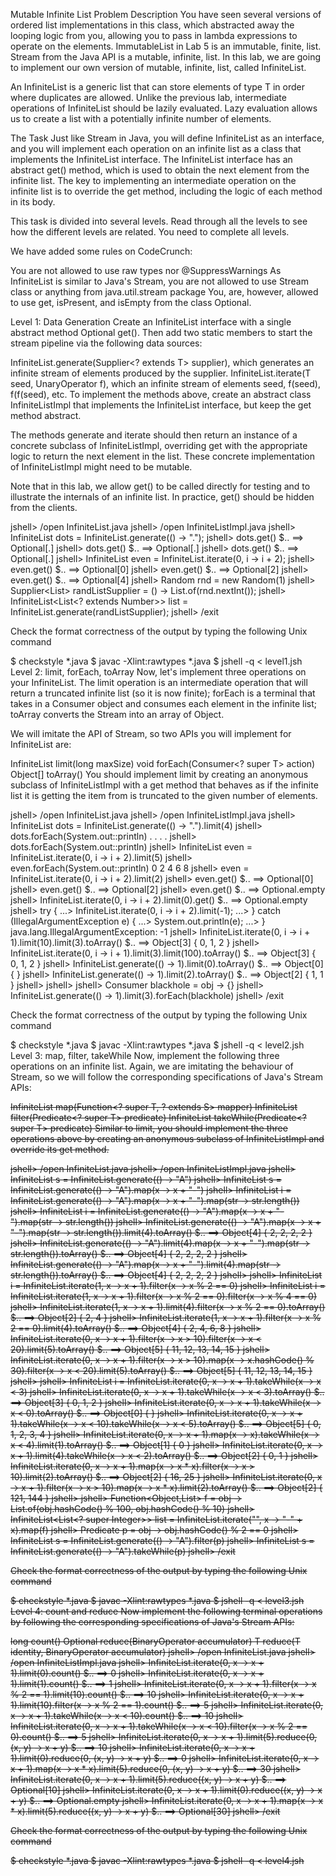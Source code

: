 Mutable Infinite List
Problem Description
You have seen several versions of ordered list implementations in this class, which abstracted away the looping logic from you, allowing you to pass in lambda expressions to operate on the elements. ImmutableList in Lab 5 is an immutable, finite, list. Stream from the Java API is a mutable, infinite, list. In this lab, we are going to implement our own version of mutable, infinite, list, called InfiniteList.

An InfiniteList is a generic list that can store elements of type T in order where duplicates are allowed. Unlike the previous lab, intermediate operations of InfiniteList should be lazily evaluated. Lazy evaluation allows us to create a list with a potentially infinite number of elements.

The Task
Just like Stream in Java, you will define InfiniteList as an interface, and you will implement each operation on an infinite list as a class that implements the InfiniteList interface. The InfiniteList interface has an abstract get() method, which is used to obtain the next element from the infinite list. The key to implementing an intermediate operation on the infinite list is to override the get method, including the logic of each method in its body.

This task is divided into several levels. Read through all the levels to see how the different levels are related. You need to complete all levels.

We have added some rules on CodeCrunch:

You are not allowed to use raw types nor @SuppressWarnings
As InfiniteList is similar to Java's Stream, you are not allowed to use Stream class or anything from java.util.stream package
You, are, however, allowed to use get, isPresent, and isEmpty from the class Optional.

Level 1: Data Generation
Create an InfiniteList<T> interface with a single abstract method Optional<T> get(). Then add two static members to start the stream pipeline via the following data sources:

InfiniteList.generate(Supplier<? extends T> supplier), which generates an infinite stream of elements produced by the supplier.
InfiniteList.iterate(T seed, UnaryOperator<T> f), which an infinite stream of elements seed, f(seed), f(f(seed), etc.
To implement the methods above, create an abstract class InfiniteListImpl<T> that implements the InfiniteList<T> interface, but keep the get method abstract.

The methods generate and iterate should then return an instance of a concrete subclass of InfiniteListImpl, overriding get with the appropriate logic to return the next element in the list. These concrete implementation of InfiniteListImpl might need to be mutable.

Note that in this lab, we allow get() to be called directly for testing and to illustrate the internals of an infinite list. In practice, get() should be hidden from the clients.

jshell> /open InfiniteList.java
jshell> /open InfiniteListImpl.java
jshell> InfiniteList<String> dots = InfiniteList.generate(() -> ".");
jshell> dots.get()
$.. ==> Optional[.]
jshell> dots.get()
$.. ==> Optional[.]
jshell> dots.get()
$.. ==> Optional[.]
jshell> InfiniteList<Integer> even = InfiniteList.iterate(0, i -> i + 2);
jshell> even.get()
$.. ==> Optional[0]
jshell> even.get()
$.. ==> Optional[2]
jshell> even.get()
$.. ==> Optional[4]
jshell> Random rnd = new Random(1) 
jshell> Supplier<List<Integer>> randListSupplier = () -> List.of(rnd.nextInt());
jshell> InfiniteList<List<? extends Number>> list = InfiniteList.generate(randListSupplier);
jshell> /exit

Check the format correctness of the output by typing the following Unix command

$ checkstyle *.java
$ javac -Xlint:rawtypes *.java
$ jshell -q < level1.jsh
Level 2: limit, forEach, toArray
Now, let's implement three operations on your InfiniteList. The limit operation is an intermediate operation that will return a truncated infinite list (so it is now finite); forEach is a terminal that takes in a Consumer object and consumes each element in the infinite list; toArray converts the Stream into an array of Object.

We will imitate the API of Stream, so two APIs you will implement for InfiniteList are:

InfiniteList<T> limit(long maxSize)
void forEach(Consumer<? super T> action)
Object[] toArray()
You should implement limit by creating an anonymous subclass of InfiniteListImpl with a get method that behaves as if the infinite list it is getting the item from is truncated to the given number of elements.

jshell> /open InfiniteList.java
jshell> /open InfiniteListImpl.java
jshell> InfiniteList<String> dots = InfiniteList.generate(() -> ".").limit(4)
jshell> dots.forEach(System.out::println) 
.
.
.
.
jshell> dots.forEach(System.out::println) 
jshell> InfiniteList<Integer> even = InfiniteList.iterate(0, i -> i + 2).limit(5)
jshell> even.forEach(System.out::println) 
0
2
4
6
8
jshell> even = InfiniteList.iterate(0, i -> i + 2).limit(2)
jshell> even.get()
$.. ==> Optional[0]
jshell> even.get()
$.. ==> Optional[2]
jshell> even.get()
$.. ==> Optional.empty
jshell> InfiniteList.iterate(0, i -> i + 2).limit(0).get()
$.. ==> Optional.empty
jshell> try { 
   ...>   InfiniteList.iterate(0, i -> i + 2).limit(-1);
   ...> } catch (IllegalArgumentException e) {
   ...>   System.out.println(e);
   ...> }
java.lang.IllegalArgumentException: -1
jshell> InfiniteList.iterate(0, i -> i + 1).limit(10).limit(3).toArray()
$.. ==> Object[3] { 0, 1, 2 }
jshell> InfiniteList.iterate(0, i -> i + 1).limit(3).limit(100).toArray()
$.. ==> Object[3] { 0, 1, 2 }
jshell> InfiniteList.generate(() -> 1).limit(0).toArray()
$.. ==> Object[0] {  }
jshell> InfiniteList.generate(() -> 1).limit(2).toArray()
$.. ==> Object[2] { 1, 1 }
jshell> 
jshell> 
jshell> Consumer<Object> blackhole = obj -> {}
jshell> InfiniteList.<Integer>generate(() -> 1).limit(3).forEach(blackhole)
jshell> /exit

Check the format correctness of the output by typing the following Unix command

$ checkstyle *.java
$ javac -Xlint:rawtypes *.java
$ jshell -q < level2.jsh
Level 3: map, filter, takeWhile
Now, implement the following three operations on an infinite list. Again, we are imitating the behaviour of Stream, so we will follow the corresponding specifications of Java's Stream APIs:

<S> InfiniteList<S> map(Function<? super T, ? extends S> mapper)
InfiniteList<T> filter(Predicate<? super T> predicate)
InfiniteList<T> takeWhile(Predicate<? super T> predicate)
Similar to limit, you should implement the three operations above by creating an anonymous subclass of InfiniteListImpl and override its get method.

jshell> /open InfiniteList.java
jshell> /open InfiniteListImpl.java
jshell> InfiniteList<String> s = InfiniteList.generate(() -> "A")
jshell> InfiniteList<String> s = InfiniteList.generate(() -> "A").map(x -> x + "-")
jshell> InfiniteList<Integer> i = InfiniteList.generate(() -> "A").map(x -> x + "-").map(str -> str.length())
jshell> InfiniteList<Integer> i = InfiniteList.generate(() -> "A").map(x -> x + "-").map(str -> str.length())
jshell> InfiniteList.generate(() -> "A").map(x -> x + "-").map(str -> str.length()).limit(4).toArray()
$.. ==> Object[4] { 2, 2, 2, 2 }
jshell> InfiniteList.generate(() -> "A").limit(4).map(x -> x + "-").map(str -> str.length()).toArray()
$.. ==> Object[4] { 2, 2, 2, 2 }
jshell> InfiniteList.generate(() -> "A").map(x -> x + "-").limit(4).map(str -> str.length()).toArray()
$.. ==> Object[4] { 2, 2, 2, 2 }
jshell> 
jshell> InfiniteList<Integer> i = InfiniteList.iterate(1, x -> x + 1).filter(x -> x % 2 == 0)
jshell> InfiniteList<Integer> i = InfiniteList.iterate(1, x -> x + 1).filter(x -> x % 2 == 0).filter(x -> x % 4 == 0)
jshell> InfiniteList.iterate(1, x -> x + 1).limit(4).filter(x -> x % 2 == 0).toArray()
$.. ==> Object[2] { 2, 4 }
jshell> InfiniteList.iterate(1, x -> x + 1).filter(x -> x % 2 == 0).limit(4).toArray()
$.. ==> Object[4] { 2, 4, 6, 8 }
jshell> InfiniteList.iterate(0, x -> x + 1).filter(x -> x > 10).filter(x -> x < 20).limit(5).toArray()
$.. ==> Object[5] { 11, 12, 13, 14, 15 }
jshell> InfiniteList.iterate(0, x -> x + 1).filter(x -> x > 10).map(x -> x.hashCode() % 30).filter(x -> x < 20).limit(5).toArray()
$.. ==> Object[5] { 11, 12, 13, 14, 15 }
jshell> 
jshell> InfiniteList<Integer> i = InfiniteList.iterate(0, x -> x + 1).takeWhile(x -> x < 3)
jshell> InfiniteList.iterate(0, x -> x + 1).takeWhile(x -> x < 3).toArray()
$.. ==> Object[3] { 0, 1, 2 }
jshell> InfiniteList.iterate(0, x -> x + 1).takeWhile(x -> x < 0).toArray()
$.. ==> Object[0] {  }
jshell> InfiniteList.iterate(0, x -> x + 1).takeWhile(x -> x < 10).takeWhile(x -> x < 5).toArray()
$.. ==> Object[5] { 0, 1, 2, 3, 4 }
jshell> InfiniteList.iterate(0, x -> x + 1).map(x -> x).takeWhile(x -> x < 4).limit(1).toArray()
$.. ==> Object[1] { 0 }
jshell> InfiniteList.iterate(0, x -> x + 1).limit(4).takeWhile(x -> x < 2).toArray()
$.. ==> Object[2] { 0, 1 }
jshell> InfiniteList.iterate(0, x -> x + 1).map(x -> x * x).filter(x -> x > 10).limit(2).toArray()
$.. ==> Object[2] { 16, 25 }
jshell> InfiniteList.iterate(0, x -> x + 1).filter(x -> x > 10).map(x -> x * x).limit(2).toArray()
$.. ==> Object[2] { 121, 144 }
jshell> 
jshell> Function<Object,List<Integer>> f = obj -> List.<Integer>of(obj.hashCode() % 100, obj.hashCode() % 10)
jshell> InfiniteList<List<? super Integer>> list = InfiniteList.iterate("", x -> "-" + x).map(f)
jshell> Predicate<Object> p = obj -> obj.hashCode() % 2 == 0
jshell> InfiniteList<String> s = InfiniteList.generate(() -> "A").filter(p)
jshell> InfiniteList<String> s = InfiniteList.<String>generate(() -> "A").takeWhile(p)
jshell> /exit

Check the format correctness of the output by typing the following Unix command

$ checkstyle *.java
$ javac -Xlint:rawtypes *.java
$ jshell -q < level3.jsh
Level 4: count and reduce
Now implement the following terminal operations by following the corresponding specifications of Java's Stream APIs:

long count()
Optional<T> reduce(BinaryOperator<T> accumulator)
T reduce(T identity, BinaryOperator<T> accumulator)
jshell> /open InfiniteList.java
jshell> /open InfiniteListImpl.java
jshell> InfiniteList.iterate(0, x -> x + 1).limit(0).count()
$.. ==> 0
jshell> InfiniteList.iterate(0, x -> x + 1).limit(1).count()
$.. ==> 1
jshell> InfiniteList.iterate(0, x -> x + 1).filter(x -> x % 2 == 1).limit(10).count()
$.. ==> 10
jshell> InfiniteList.iterate(0, x -> x + 1).limit(10).filter(x -> x % 2 == 1).count()
$.. ==> 5
jshell> InfiniteList.iterate(0, x -> x + 1).takeWhile(x -> x < 10).count()
$.. ==> 10
jshell> InfiniteList.iterate(0, x -> x + 1).takeWhile(x -> x < 10).filter(x -> x % 2 == 0).count()
$.. ==> 5
jshell> InfiniteList.iterate(0, x -> x + 1).limit(5).reduce(0, (x, y) -> x + y)
$.. ==> 10
jshell> InfiniteList.iterate(0, x -> x + 1).limit(0).reduce(0, (x, y) -> x + y)
$.. ==> 0
jshell> InfiniteList.iterate(0, x -> x + 1).map(x -> x * x).limit(5).reduce(0, (x, y) -> x + y)
$.. ==> 30
jshell> InfiniteList.iterate(0, x -> x + 1).limit(5).reduce((x, y) -> x + y)
$.. ==> Optional[10]
jshell> InfiniteList.iterate(0, x -> x + 1).limit(0).reduce((x, y) -> x + y)
$.. ==> Optional.empty
jshell> InfiniteList.iterate(0, x -> x + 1).map(x -> x * x).limit(5).reduce((x, y) -> x + y)
$.. ==> Optional[30]
jshell> /exit

Check the format correctness of the output by typing the following Unix command

$ checkstyle *.java
$ javac -Xlint:rawtypes *.java
$ jshell -q < level4.jsh
